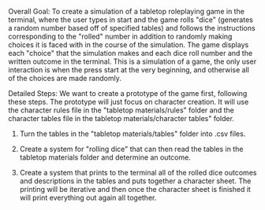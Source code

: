  Overall Goal: To create a simulation of a tabletop roleplaying game in the terminal, where the user types in start and the game rolls "dice" (generates a random number based off of specified tables) and follows the instructions corresponding to the "rolled" number in addition to randomly making choices it is faced with in the course of the simulation. The game displays each "choice" that the simulation makes and each dice roll number and the written outcome in the terminal. This is a simulation of a game, the only user interaction is when the press start at the very beginning, and otherwise all of the choices are made randomly.

 Detailed Steps:
 We want to create a prototype of the game first, following these steps. The prototype will just focus on character creation. It will use the character rules file in the "tabletop materials/rules" folder and the character tables file in the tabletop materials/character tables" folder. 

 1. Turn the tables in the "tabletop materials/tables" folder into .csv files.

 2. Create a system for "rolling dice" that can then read the tables in the tabletop materials folder and determine an outcome.

 3. Create a system that prints to the terminal all of the rolled dice outcomes and descriptions in the tables and puts together a character sheet. The printing will be iterative and then once the character sheet is finished it will print everything out again all together.